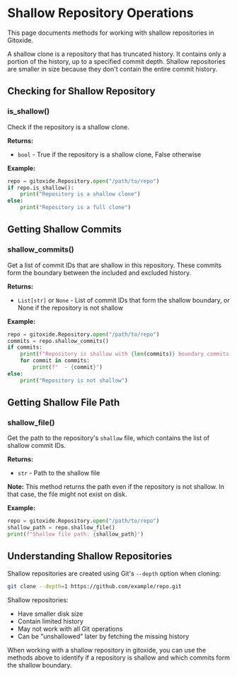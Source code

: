 # Shallow Repository Operations

This page documents methods for working with shallow repositories in Gitoxide.

A shallow clone is a repository that has truncated history. It contains only a portion of the history, up to a specified commit depth. Shallow repositories are smaller in size because they don't contain the entire commit history.

## Checking for Shallow Repository

### is_shallow()

Check if the repository is a shallow clone.

**Returns:**
- `bool` - True if the repository is a shallow clone, False otherwise

**Example:**
```python
repo = gitoxide.Repository.open("/path/to/repo")
if repo.is_shallow():
    print("Repository is a shallow clone")
else:
    print("Repository is a full clone")
```

## Getting Shallow Commits

### shallow_commits()

Get a list of commit IDs that are shallow in this repository. These commits form the boundary between the included and excluded history.

**Returns:**
- `List[str]` or `None` - List of commit IDs that form the shallow boundary, or None if the repository is not shallow

**Example:**
```python
repo = gitoxide.Repository.open("/path/to/repo")
commits = repo.shallow_commits()
if commits:
    print(f"Repository is shallow with {len(commits)} boundary commits:")
    for commit in commits:
        print(f"  - {commit}")
else:
    print("Repository is not shallow")
```

## Getting Shallow File Path

### shallow_file()

Get the path to the repository's `shallow` file, which contains the list of shallow commit IDs.

**Returns:**
- `str` - Path to the shallow file

**Note:**
This method returns the path even if the repository is not shallow. In that case, the file might not exist on disk.

**Example:**
```python
repo = gitoxide.Repository.open("/path/to/repo")
shallow_path = repo.shallow_file()
print(f"Shallow file path: {shallow_path}")
```

## Understanding Shallow Repositories

Shallow repositories are created using Git's `--depth` option when cloning:

```bash
git clone --depth=1 https://github.com/example/repo.git
```

Shallow repositories:
- Have smaller disk size
- Contain limited history
- May not work with all Git operations
- Can be "unshallowed" later by fetching the missing history

When working with a shallow repository in gitoxide, you can use the methods above to identify if a repository is shallow and which commits form the shallow boundary.